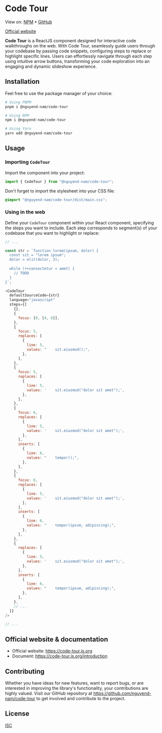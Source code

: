 # Code Tour

View on: [NPM](https://www.npmjs.com/package/@nguyend-nam/code-tour) &bullet; [GitHub](https://github.com/nguyend-nam/code-tour)

[Official website](https://code-tour.js.org)

**Code Tour** is a ReactJS component designed for interactive code walkthroughs on the web. With Code Tour, seamlessly guide users through your codebase by passing code snippets, configuring steps to replace or highlight specific lines. Users can effortlessly navigate through each step using intuitive arrow buttons, transforming your code exploration into an engaging and dynamic slideshow experience.

## Installation

Feel free to use the package manager of your choice:

```bash
# Using PNPM
pnpm i @nguyend-nam/code-tour

# Using NPM
npm i @nguyend-nam/code-tour

# Using Yarn
yarn add @nguyend-nam/code-tour
```

## Usage

### Importing `CodeTour`

Import the component into your project:

```javascript
import { CodeTour } from "@nguyend-nam/code-tour";
```

Don't forget to import the stylesheet into your CSS file:

```css copy
@import "@nguyend-nam/code-tour/dist/main.css";
```

### Using in the web

Define your `CodeTour` component within your React component, specifying the steps you want to include. Each step corresponds to segment(s) of your codebase that you want to highlight or replace:

```javascript copy
// ...

const str = `function lorem(ipsum, dolor) {
  const sit = "lorem ipsum";
  dolor = elit(dolor, 3);
  
  while (++consectetur < amet) {
    // TODO
  }
}`;

<CodeTour
  defaultSourceCode={str}
  language="javascript"
  steps={[
    {},
    {
      focus: [0, [4, 6]],
    },
    {
      focus: 5,
      replaces: [
        {
          line: 5,
          values: "    sit.eiusmod();",
        },
      ],
    },
    {
      focus: 5,
      replaces: [
        {
          line: 5,
          values: '    sit.eiusmod("dolor sit amet");',
        },
      ],
    },
    {
      focus: 6,
      replaces: [
        {
          line: 5,
          values: '    sit.eiusmod("dolor sit amet");',
        },
      ],
      inserts: [
        {
          line: 6,
          values: "    tempor();",
        },
      ],
    },
    {
      focus: 6,
      replaces: [
        {
          line: 5,
          values: '    sit.eiusmod("dolor sit amet");',
        },
      ],
      inserts: [
        {
          line: 6,
          values: "    tempor(ipsum, adipiscing);",
        },
      ],
    },
    {
      replaces: [
        {
          line: 5,
          values: '    sit.eiusmod("dolor sit amet");',
        },
      ],
      inserts: [
        {
          line: 6,
          values: "    tempor(ipsum, adipiscing);",
        },
      ],
    },
    // ...
  ]}
/>

// ...
```

## Official website & documentation

- Official website: https://code-tour.js.org
- Document: https://code-tour.js.org/introduction

## Contributing

Whether you have ideas for new features, want to report bugs, or are interested in improving the library's functionality, your contributions are highly valued. Visit our GitHub repository at https://github.com/nguyend-nam/code-tour to get involved and contribute to the project.

## License

[ISC](https://choosealicense.com/licenses/isc/)
